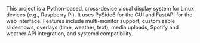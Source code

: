 <!-- Use this file to provide workspace-specific custom instructions to Copilot. For more details, visit https://code.visualstudio.com/docs/copilot/copilot-customization#_use-a-githubcopilotinstructionsmd-file -->

This project is a Python-based, cross-device visual display system for Linux devices (e.g., Raspberry Pi). It uses PySide6 for the GUI and FastAPI for the web interface. Features include multi-monitor support, customizable slideshows, overlays (time, weather, text), media uploads, Spotify and weather API integration, and systemd compatibility.
